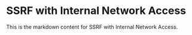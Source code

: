 # SSRF with Internal Network Access

This is the markdown content for SSRF with Internal Network Access.
